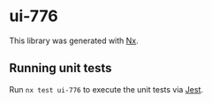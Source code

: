 # ui-776

This library was generated with [Nx](https://nx.dev).

## Running unit tests

Run `nx test ui-776` to execute the unit tests via [Jest](https://jestjs.io).

